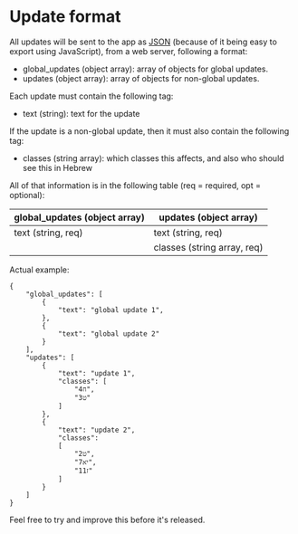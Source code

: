 # Update format
All updates will be sent to the app as [JSON](http://www.json.org/) (because of it being easy to export using JavaScript), from a web server, following a format:

- global_updates (object array): array of objects for global updates.  
- updates (object array): array of objects for non-global updates.

Each update must contain the following tag:
- text (string): text for the update

If the update is a non-global update, then it must also contain the following tag:
- classes (string array): which classes this affects, and also who should see this in Hebrew

All of that information is in the following table (req = required, opt = optional):

| global_updates (object array) | updates (object array)      |
|-------------------------------|-----------------------------|
| text (string, req)            | text (string, req)          |
|                               | classes (string array, req) |

Actual example:

	{
		"global_updates": [
			{
				"text": "global update 1",
			},
			{
				"text": "global update 2"
			}
		],
		"updates": [
			{
				"text": "update 1",
				"classes": [
					"ח4",
					"ט3"
				]
			},
			{
				"text": "update 2",
				"classes": 
				[
					"ט2",
					"יא7",
					"ז11"
				]
			}
		]
	}

Feel free to try and improve this before it's released.
